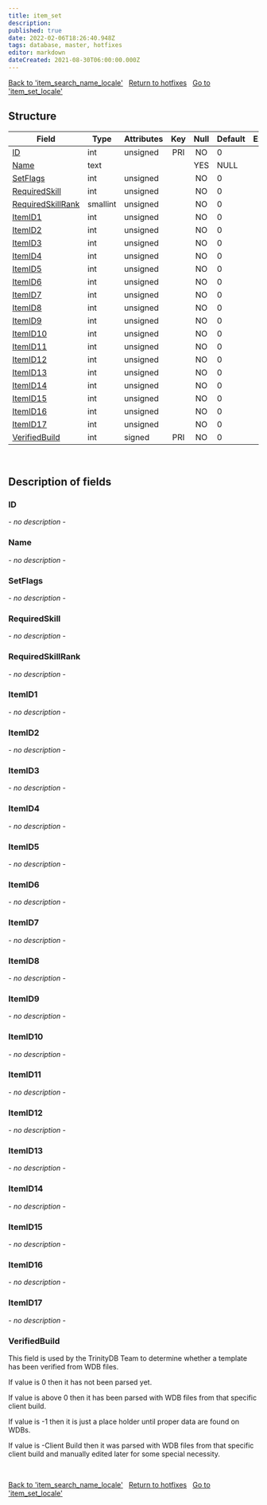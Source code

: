 ```yaml
---
title: item_set
description: 
published: true
date: 2022-02-06T18:26:40.948Z
tags: database, master, hotfixes
editor: markdown
dateCreated: 2021-08-30T06:00:00.000Z
---
```


<a href="https://trinitycore.info/en/database/master/hotfixes/item_search_name_locale" class="mt-5 v-btn v-btn--depressed v-btn--flat v-btn--outlined theme--light v-size--default darkblue--text text--lighten-3"><span class="v-btn__content"><i aria-hidden="true" class="v-icon notranslate v-icon--left mdi mdi-arrow-left theme--light"></i><span>Back to 'item_search_name_locale'</span></span></a>&nbsp;&nbsp;&nbsp;<a href="https://trinitycore.info/en/database/master/hotfixes/home" class="mt-5 v-btn v-btn--depressed v-btn--flat v-btn--outlined theme--light v-size--default darkblue--text text--lighten-3"><span class="v-btn__content"><i aria-hidden="true" class="v-icon notranslate v-icon--left mdi mdi-home-outline theme--light"></i><span>Return to hotfixes</span></span></a>&nbsp;&nbsp;&nbsp;<a href="https://trinitycore.info/en/database/master/hotfixes/item_set_locale" class="mt-5 v-btn v-btn--depressed v-btn--flat v-btn--outlined theme--light v-size--default darkblue--text text--lighten-3"><span class="v-btn__content"><span>Go to 'item_set_locale'</span><i aria-hidden="true" class="v-icon notranslate v-icon--right mdi mdi-arrow-right theme--light"></i></span></a>

## Structure

| Field | Type | Attributes | Key | Null | Default | Extra | Comment |
| --- | --- | --- | :---: | :---: | --- | --- | --- |
| [ID](#id) | int | unsigned | PRI | NO | 0 |  |  |
| [Name](#name) | text |  |  | YES | NULL |  |  |
| [SetFlags](#setflags) | int | unsigned |  | NO | 0 |  |  |
| [RequiredSkill](#requiredskill) | int | unsigned |  | NO | 0 |  |  |
| [RequiredSkillRank](#requiredskillrank) | smallint | unsigned |  | NO | 0 |  |  |
| [ItemID1](#itemid1) | int | unsigned |  | NO | 0 |  |  |
| [ItemID2](#itemid2) | int | unsigned |  | NO | 0 |  |  |
| [ItemID3](#itemid3) | int | unsigned |  | NO | 0 |  |  |
| [ItemID4](#itemid4) | int | unsigned |  | NO | 0 |  |  |
| [ItemID5](#itemid5) | int | unsigned |  | NO | 0 |  |  |
| [ItemID6](#itemid6) | int | unsigned |  | NO | 0 |  |  |
| [ItemID7](#itemid7) | int | unsigned |  | NO | 0 |  |  |
| [ItemID8](#itemid8) | int | unsigned |  | NO | 0 |  |  |
| [ItemID9](#itemid9) | int | unsigned |  | NO | 0 |  |  |
| [ItemID10](#itemid10) | int | unsigned |  | NO | 0 |  |  |
| [ItemID11](#itemid11) | int | unsigned |  | NO | 0 |  |  |
| [ItemID12](#itemid12) | int | unsigned |  | NO | 0 |  |  |
| [ItemID13](#itemid13) | int | unsigned |  | NO | 0 |  |  |
| [ItemID14](#itemid14) | int | unsigned |  | NO | 0 |  |  |
| [ItemID15](#itemid15) | int | unsigned |  | NO | 0 |  |  |
| [ItemID16](#itemid16) | int | unsigned |  | NO | 0 |  |  |
| [ItemID17](#itemid17) | int | unsigned |  | NO | 0 |  |  |
| [VerifiedBuild](#verifiedbuild) | int | signed | PRI | NO | 0 |  |  |
&nbsp;
## Description of fields

### ID
*- no description -*
&nbsp;

### Name
*- no description -*
&nbsp;

### SetFlags
*- no description -*
&nbsp;

### RequiredSkill
*- no description -*
&nbsp;

### RequiredSkillRank
*- no description -*
&nbsp;

### ItemID1
*- no description -*
&nbsp;

### ItemID2
*- no description -*
&nbsp;

### ItemID3
*- no description -*
&nbsp;

### ItemID4
*- no description -*
&nbsp;

### ItemID5
*- no description -*
&nbsp;

### ItemID6
*- no description -*
&nbsp;

### ItemID7
*- no description -*
&nbsp;

### ItemID8
*- no description -*
&nbsp;

### ItemID9
*- no description -*
&nbsp;

### ItemID10
*- no description -*
&nbsp;

### ItemID11
*- no description -*
&nbsp;

### ItemID12
*- no description -*
&nbsp;

### ItemID13
*- no description -*
&nbsp;

### ItemID14
*- no description -*
&nbsp;

### ItemID15
*- no description -*
&nbsp;

### ItemID16
*- no description -*
&nbsp;

### ItemID17
*- no description -*
&nbsp;

### VerifiedBuild
This field is used by the TrinityDB Team to determine whether a template has been verified from WDB files.

If value is 0 then it has not been parsed yet.

If value is above 0 then it has been parsed with WDB files from that specific client build.

If value is -1 then it is just a place holder until proper data are found on WDBs.

If value is -Client Build then it was parsed with WDB files from that specific client build and manually edited later for some special necessity.

&nbsp;

<a href="https://trinitycore.info/en/database/master/hotfixes/item_search_name_locale" class="mt-5 v-btn v-btn--depressed v-btn--flat v-btn--outlined theme--light v-size--default darkblue--text text--lighten-3"><span class="v-btn__content"><i aria-hidden="true" class="v-icon notranslate v-icon--left mdi mdi-arrow-left theme--light"></i><span>Back to 'item_search_name_locale'</span></span></a>&nbsp;&nbsp;&nbsp;<a href="https://trinitycore.info/en/database/master/hotfixes/home" class="mt-5 v-btn v-btn--depressed v-btn--flat v-btn--outlined theme--light v-size--default darkblue--text text--lighten-3"><span class="v-btn__content"><i aria-hidden="true" class="v-icon notranslate v-icon--left mdi mdi-home-outline theme--light"></i><span>Return to hotfixes</span></span></a>&nbsp;&nbsp;&nbsp;<a href="https://trinitycore.info/en/database/master/hotfixes/item_set_locale" class="mt-5 v-btn v-btn--depressed v-btn--flat v-btn--outlined theme--light v-size--default darkblue--text text--lighten-3"><span class="v-btn__content"><span>Go to 'item_set_locale'</span><i aria-hidden="true" class="v-icon notranslate v-icon--right mdi mdi-arrow-right theme--light"></i></span></a>

